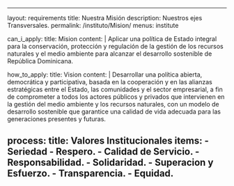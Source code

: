 ---
layout: requirements
title: Nuestra Misión
description: Nuestros ejes Transversales.
permalink: /instituto/Mision/
menus: institute

can_i_apply:
  title: Mision
  content: |
Aplicar una política de Estado integral para la conservación, protección y
regulación de la gestión de los recursos naturales y el medio ambiente para
alcanzar el desarrollo sostenible de República Dominicana.

how_to_apply:
  title: Vision
  content: |
Desarrollar una política abierta, democrática y participativa, basada en la cooperación y en las alianzas estratégicas entre el Estado, las comunidades y el sector empresarial, a fin de comprometer a todos los actores públicos y privados que intervienen en la gestión del medio ambiente y los recursos naturales, con un modelo de desarrollo sostenible que garantice una calidad de vida adecuada para las generaciones presentes y futuras.

process:
  title: Valores Institucionales
  items:
    - Seriedad
    - Respero.
    - Calidad de Servicio.
    - Responsabilidad.
    - Solidaridad.
    - Superacion y Esfuerzo.
    - Transparencia.
    - Equidad.
 ---
